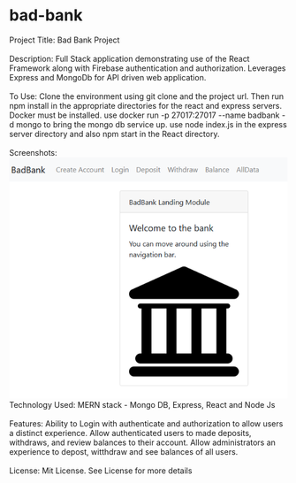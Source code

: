 # bad-bank
Project Title: Bad Bank Project<br><br>
Description:  Full Stack application demonstrating use of the React Framework along with Firebase authentication and authorization.  Leverages Express and MongoDb for API driven web application.<br><br>
To Use:  Clone the environment using git clone and the project url.  Then run npm install in the appropriate directories for the react and express servers.  Docker must be installed.  use docker run -p 27017:27017 --name badbank -d mongo to bring the mongo db service up.  use node index.js in the express server directory and also npm start in the React directory.  <br><br>
Screenshots: <img src="https://github.com/ewbandera/bad-bank/blob/main/public/Desktop.png" alt="application screenshot" /><br>
Technology Used:  MERN stack - Mongo DB, Express, React and Node Js<br><br>
Features: Ability to Login with authenticate and authorization to allow users a distinct experience.  Allow authenticated users to made deposits, withdraws, and review balances to their account.  Allow administrators an experience to depost, witthdraw and see balances of all users.<br><br>
License:  Mit License.  See License for more details
